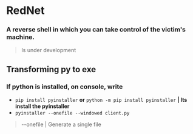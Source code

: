 # **RedNet**

### A reverse shell in which you can take control of the victim's machine.
> Is under development

## Transforming py to exe

### If python is installed, on console, write
- ``` pip install pyinstaller ``` **or** ``` python -m pip install pyinstaller ``` **| Its install the pyinstaller**
- ``` pyinstaller --onefile --windowed client.py ``` 
> --onefile | Generate a single file

